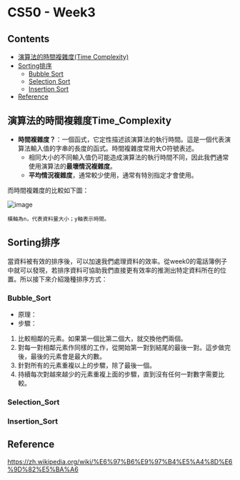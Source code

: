 # CS50 - Week3

## Contents
* [演算法的時間複雜度(Time Complexity)](#演算法的時間複雜度Time_Complexity)
* [Sorting排序](#Sorting排序)
  * [Bubble Sort](#Bubble_Sort)
  * [Selection Sort](#Selection_Sort)
  * [Insertion Sort](#Insertion_Sort)
* [Reference](#Reference)


## 演算法的時間複雜度Time_Complexity
* **時間複雜度？**：一個函式，它定性描述該演算法的執行時間。這是一個代表演算法輸入值的字串的長度的函式。時間複雜度常用大O符號表述。
  * 相同大小的不同輸入值仍可能造成演算法的執行時間不同，因此我們通常使用演算法的**最壞情況複雜度**。
  * **平均情況複雜度**，通常較少使用，通常有特別指定才會使用。

而時間複雜度的比較如下圖：  


![image](http://cdn.cs50.net/2013/fall/lectures/3/w/notes3w/worse_runtimes.png)  

```
橫軸為n，代表資料量大小；y軸表示時間。  
```

## Sorting排序
當資料被有效的排序後，可以加速我們處理資料的效率。從week0的電話簿例子中就可以發現，若排序資料可協助我們直接更有效率的推測出特定資料所在的位置。所以接下來介紹幾種排序方式：  

### Bubble_Sort
* 原理：
* 步驟：
1. 比較相鄰的元素。如果第一個比第二個大，就交換他們兩個。
2. 對每一對相鄰元素作同樣的工作，從開始第一對到結尾的最後一對。這步做完後，最後的元素會是最大的數。
3. 針對所有的元素重複以上的步驟，除了最後一個。
4. 持續每次對越來越少的元素重複上面的步驟，直到沒有任何一對數字需要比較。
### Selection_Sort
### Insertion_Sort


## Reference
https://zh.wikipedia.org/wiki/%E6%97%B6%E9%97%B4%E5%A4%8D%E6%9D%82%E5%BA%A6  


